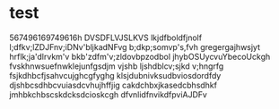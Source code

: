 # test
567496169749616h
DVSDFLVJSLKVS
lkjdfboldfjnolf
l;dfkv;lZDJFnv;iDNv'bljkadNFvg
b;dkp;somvp's,fvh
gregergajhwsjyt
hrflk;ja'dlrvkm'v
bkb'zdfm'v;zldovbpzodbol
jhybOSUycvuYbecoUckgh
fvskhnwsuefnwklejunfgsdjm
vjshb ljshdblcv;sjkd v;hngrfg
fsjkdhbcfjsahvcujghcgfyghg
klsjdubnivksudbviosdordfdy
djshbcsdhbcvuiasdcvhujhffjig
cakdchbxjkasedcbhsdhkf
jmhbkchbscskdcksdcioskcgh
dfvnlidfnvikdfpviAJDFv
